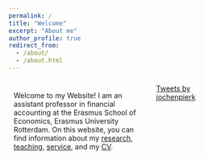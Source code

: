 ```yaml
---
permalink: /
title: "Welcome"
excerpt: "About me"
author_profile: true
redirect_from: 
  - /about/
  - /about.html
---
```

<html>
<head>
<meta name="viewport" content="width=device-width, initial-scale=1">
<style>
* {
  box-sizing: border-box;
}
/* Create two unequal columns that floats next to each other */
.column {
  float: left;
  padding: 10px;
 }
.left {
  width: 70%;
}
.right {
  width: 30%;
}
/* Clear floats after the columns */
.row:after {
  content: "";
  display: table;
  clear: both;
}
</style>
</head>
<body>
<div class="row">
  <div class="column left" >
       <p> Welcome to my Website! I am an assistant professor in financial accounting at the Erasmus School of 	Economics, Erasmus University Rotterdam. On this website, you can find information 		about my <a href= "https://jochenpierk.github.io/home/research/">research</a>, <a 	href= "https://jochenpierk.github.io/home/teaching/">teaching</a>, <a href= 			"https://jochenpierk.github.io/home/service/">service</a>, and my <a 		   href="https://jochenpierk.github.io/home/cv/">CV</a>.  </p>
  </div>
 <div class="column right" >
       <a class="twitter-timeline" href="https://twitter.com/jochenpierk?ref_src=twsrc%5Etfw">Tweets by jochenpierk</a> <script async src="https://platform.twitter.com/widgets.js" charset="utf-8"></script> 
  </div>
</div>

</body>
</html>




  


